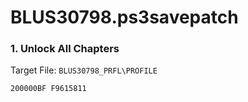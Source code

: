 # BLUS30798.ps3savepatch

### 1. Unlock All Chapters

Target File: `BLUS30798_PRFL\PROFILE`

```
200000BF F9615811
```

